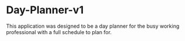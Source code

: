 # Day-Planner-v1

This application was designed to be a day planner for the busy working professional with a full schedule to plan for. 